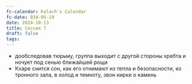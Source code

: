 ```yaml
---
fc-calendar: Kalach's Calendar
fc-date: 834-05-19
date: 2024-10-13
title: Сессия 7
draft: false
tags:
---
```

- дообследовав тюрьму, группа выходит с другой стороны хребта и ночует под сенью ближайшей рощи 
- Кхаре снится сон, как его отнимают из тепла и безопасности, из тронного зала, в холод и темноту, звон кирки о камень